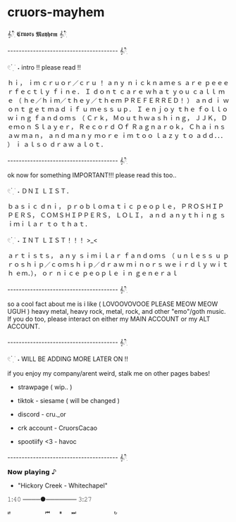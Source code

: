 # cruors-mayhem
𝄞⨾𓍢ִ໋ 𝕮𝖗𝖚𝖔𝖗𝖘 𝕸𝖆𝖞𝖍𝖊𝖒 𝄞⨾𓍢ִ໋

--------------------------------------- 𝄞⨾𓍢ִ໋

𓏲 ๋࣭  ࣪ ˖ intro !! please read !!

ｈｉ， ｉｍ ｃｒｕｏｒ／ｃｒｕ ！ ａｎｙ ｎｉｃｋｎａｍｅｓ ａｒｅ ｐｅｅｅｒｆｅｃｔｌｙ ｆｉｎｅ． Ｉ ｄｏｎｔ ｃａｒｅ ｗｈａｔ ｙｏｕ ｃａｌｌ ｍｅ （ ｈｅ／ｈｉｍ／ｔｈｅｙ／ｔｈｅｍ ＰＲＥＦＥＲＲＥＤ！ ） ａｎｄ ｉ ｗｏｎｔ ｇｅｔ ｍａｄ ｉｆ ｕ ｍｅｓｓ ｕｐ． Ｉ ｅｎｊｏｙ ｔｈｅ ｆｏｌｌｏｗｉｎｇ ｆａｎｄｏｍｓ （ Ｃｒｋ， Ｍｏｕｔｈｗａｓｈｉｎｇ， ＪＪＫ， Ｄｅｍｏｎ Ｓｌａｙｅｒ， Ｒｅｃｏｒｄ Ｏｆ Ｒａｇｎａｒｏｋ， Ｃｈａｉｎｓａｗ ｍａｎ， ａｎｄ ｍａｎｙ ｍｏｒｅ ｉｍ ｔｏｏ ｌａｚｙ ｔｏ ａｄｄ．．． ） ｉ ａｌｓｏ ｄｒａｗ ａｌｏｔ．

--------------------------------------- 𝄞⨾𓍢ִ໋

ok now for something IMPORTANT!!! please read this too..

𓏲 ๋࣭  ࣪ ˖ ＤＮＩ ＬＩＳＴ． 

ｂａｓｉｃ ｄｎｉ， ｐｒｏｂｌｏｍａｔｉｃ ｐｅｏｐｌｅ， ＰＲＯＳＨＩＰＰＥＲＳ， ＣＯＭＳＨＩＰＰＥＲＳ， ＬＯＬＩ， ａｎｄ ａｎｙｔｈｉｎｇ ｓｉｍｉｌａｒ ｔｏ ｔｈａｔ． 

𓏲 ๋࣭  ࣪ ˖ ＩＮＴ ＬＩＳＴ！！！ >_<

ａｒｔｉｓｔｓ， ａｎｙ ｓｉｍｉｌａｒ ｆａｎｄｏｍｓ （ ｕｎｌｅｓｓ ｕ ｐｒｏｓｈｉｐ／ｃｏｍｓｈｉｐ／ｄｒａｗ ｍｉｎｏｒｓ ｗｅｉｒｄｌｙ ｗｉｔｈ ｅｍ．）， ｏｒ ｎｉｃｅ ｐｅｏｐｌｅ ｉｎ ｇｅｎｅｒａｌ


--------------------------------------- 𝄞⨾𓍢ִ໋

so a cool fact about me is i like ( LOVOOVOVOOE PLEASE MEOW MEOW UGUH ) heavy metal, heavy rock, metal, rock, and other "emo"/goth music. If you do too, please interact on either my MAIN ACCOUNT or my ALT ACCOUNT.

--------------------------------------- 𝄞⨾𓍢ִ໋


𓏲 ๋࣭  ࣪ ˖ WILL BE ADDING MORE LATER ON !! 

if you enjoy my company/arent weird, stalk me on other pages babes!

- strawpage ( wip.. )
  
- tiktok - siesame ( will be changed )
  
-  discord - cru._or
  
-   crk account - CruorsCacao

- spootiify <3 - havoc

  
--------------------------------------- 𝄞⨾𓍢ִ໋
  

  𝗡𝗼𝘄 𝗽𝗹𝗮𝘆𝗶𝗻𝗴  ♪

  
-  "Hickory Creek - Whitechapel"

  
𝟷:𝟺𝟶  ────●───────  𝟹:𝟸𝟽


    ⇄           ⏮   ⏸   ⏭            ↻
